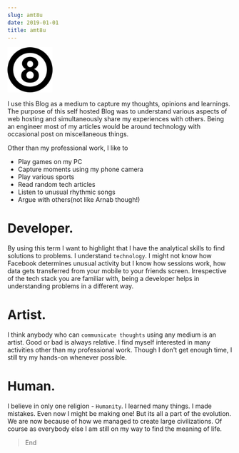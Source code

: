 ```yaml
---
slug: amt8u
date: 2019-01-01
title: amt8u
---
```


<img alt="amt8u-logo" src="./amt8u_logo.png" width="20%"/>

I use this Blog as a medium to capture my thoughts, opinions and learnings. The purpose of this self hosted Blog was to understand various aspects of web hosting and simultaneously share my experiences with others. Being an engineer most of my articles would be around technology with occasional post on miscellaneous things.

Other than my professional work, I like to 
* Play games on my PC
* Capture moments using my phone camera
* Play various sports
* Read random tech articles
* Listen to unusual rhythmic songs
* Argue with others(not like Arnab though!)

# Developer.
By using this term I want to highlight that I have the analytical skills to find solutions to problems. I understand `technology`. I might not know how Facebook determines unusual activity but I know how sessions work, how data gets transferred from your mobile to your friends screen. Irrespective of the tech stack you are familiar with, being a developer helps in understanding problems in a different way.

# Artist.
I think anybody who can `communicate thoughts` using any medium is an artist. Good or bad is always relative. I find myself interested in many activities other than my professional work. Though I don't get enough time, I still try my hands-on whenever possible.

# Human.
I believe in only one religion - `Humanity`. I learned many things. I made mistakes. Even now I might be making one! But its all a part of the evolution. We are now because of how we managed to create large civilizations. Of course as everybody else I am still on my way to find the meaning of life.

> End